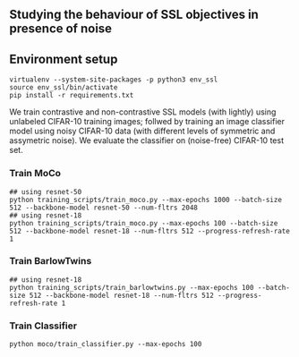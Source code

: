 ## Studying the behaviour of SSL objectives in presence of noise 

## Environment setup
```
virtualenv --system-site-packages -p python3 env_ssl
source env_ssl/bin/activate
pip install -r requirements.txt
```

We train contrastive and non-contrastive SSL models (with lightly) using unlabeled CIFAR-10 training images; follwed by training an image classifier model using noisy CIFAR-10 data (with different levels of symmetric and assymetric noise). We evaluate the classifier on (noise-free) CIFAR-10 test set.

### Train MoCo 
```
## using resnet-50
python training_scripts/train_moco.py --max-epochs 1000 --batch-size 512 --backbone-model resnet-50 --num-fltrs 2048
## using resnet-18
python training_scripts/train_moco.py --max-epochs 100 --batch-size 512 --backbone-model resnet-18 --num-fltrs 512 --progress-refresh-rate 1
```

### Train BarlowTwins 
```
## using resnet-18
python training_scripts/train_barlowtwins.py --max-epochs 100 --batch-size 512 --backbone-model resnet-18 --num-fltrs 512 --progress-refresh-rate 1
```

### Train Classifier
```
python moco/train_classifier.py --max-epochs 100
```
